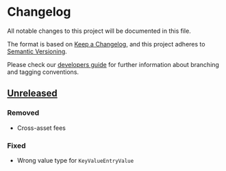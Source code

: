 # Changelog
All notable changes to this project will be documented in this file.

The format is based on [Keep a Changelog](https://keepachangelog.com/en/1.0.0/),
and this project adheres to [Semantic Versioning](https://semver.org/spec/v2.0.0.html).

Please check our [developers guide](https://gitlab.com/tokend/developers-guide)
for further information about branching and tagging conventions.

## [Unreleased]

### Removed
- Cross-asset fees

### Fixed
- Wrong value type for `KeyValueEntryValue`

[Unreleased]: https://github.com/tokend/kotlin-wallet/compare/1.0.13...HEAD
